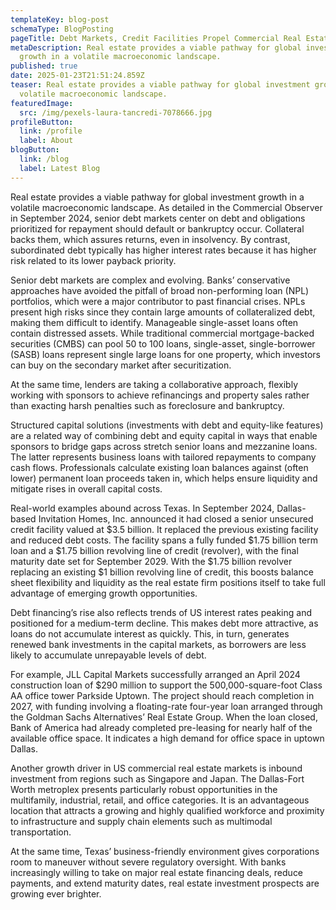 ```yaml
---
templateKey: blog-post
schemaType: BlogPosting
pageTitle: Debt Markets, Credit Facilities Propel Commercial Real Estate Growth
metaDescription: Real estate provides a viable pathway for global investment
  growth in a volatile macroeconomic landscape.
published: true
date: 2025-01-23T21:51:24.859Z
teaser: Real estate provides a viable pathway for global investment growth in a
  volatile macroeconomic landscape.
featuredImage:
  src: /img/pexels-laura-tancredi-7078666.jpg
profileButton:
  link: /profile
  label: About
blogButton:
  link: /blog
  label: Latest Blog
---
```

Real estate provides a viable pathway for global investment growth in a volatile macroeconomic landscape. As detailed in the Commercial Observer in September 2024, senior debt markets center on debt and obligations prioritized for repayment should default or bankruptcy occur. Collateral backs them, which assures returns, even in insolvency. By contrast, subordinated debt typically has higher interest rates because it has higher risk related to its lower payback priority.

Senior debt markets are complex and evolving. Banks’ conservative approaches have avoided the pitfall of broad non-performing loan (NPL) portfolios, which were a major contributor to past financial crises. NPLs present high risks since they contain large amounts of collateralized debt, making them difficult to identify. Manageable single-asset loans often contain distressed assets. While traditional commercial mortgage-backed securities (CMBS) can pool 50 to 100 loans, single-asset, single-borrower (SASB) loans represent single large loans for one property, which investors can buy on the secondary market after securitization.

At the same time, lenders are taking a collaborative approach, flexibly working with sponsors to achieve refinancings and property sales rather than exacting harsh penalties such as foreclosure and bankruptcy.

Structured capital solutions (investments with debt and equity-like features) are a related way of combining debt and equity capital in ways that enable sponsors to bridge gaps across stretch senior loans and mezzanine loans. The latter represents business loans with tailored repayments to company cash flows. Professionals calculate existing loan balances against (often lower) permanent loan proceeds taken in, which helps ensure liquidity and mitigate rises in overall capital costs.

Real-world examples abound across Texas. In September 2024, Dallas-based Invitation Homes, Inc. announced it had closed a senior unsecured credit facility valued at $3.5 billion. It replaced the previous existing facility and reduced debt costs. The facility spans a fully funded $1.75 billion term loan and a $1.75 billion revolving line of credit (revolver), with the final maturity date set for September 2029. With the $1.75 billion revolver replacing an existing $1 billion revolving line of credit, this boosts balance sheet flexibility and liquidity as the real estate firm positions itself to take full advantage of emerging growth opportunities.

Debt financing’s rise also reflects trends of US interest rates peaking and positioned for a medium-term decline. This makes debt more attractive, as loans do not accumulate interest as quickly. This, in turn, generates renewed bank investments in the capital markets, as borrowers are less likely to accumulate unrepayable levels of debt.

For example, JLL Capital Markets successfully arranged an April 2024 construction loan of $290 million to support the 500,000-square-foot Class AA office tower Parkside Uptown. The project should reach completion in 2027, with funding involving a floating-rate four-year loan arranged through the Goldman Sachs Alternatives’ Real Estate Group. When the loan closed, Bank of America had already completed pre-leasing for nearly half of the available office space. It indicates a high demand for office space in uptown Dallas.

Another growth driver in US commercial real estate markets is inbound investment from regions such as Singapore and Japan. The Dallas-Fort Worth metroplex presents particularly robust opportunities in the multifamily, industrial, retail, and office categories. It is an advantageous location that attracts a growing and highly qualified workforce and proximity to infrastructure and supply chain elements such as multimodal transportation.

At the same time, Texas’ business-friendly environment gives corporations room to maneuver without severe regulatory oversight. With banks increasingly willing to take on major real estate financing deals, reduce payments, and extend maturity dates, real estate investment prospects are growing ever brighter.
